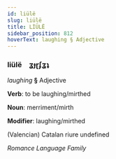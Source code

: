 ```yaml
---
id: liülë
slug: liülë
title: LİÜLË
sidebar_position: 812
hoverText: laughing § Adjective
---
```


### liülë&emsp;<span kind="abugida">ʓɟɽʄʓʇ</span>

*laughing* **§** Adjective

**Verb**: to be laughing/mirthed

**Noun**: merriment/mirth

**Modifier**: laughing/mirthed

(Valencian) Catalan riure undefined

*Romance Language Family*